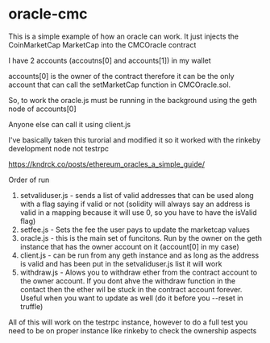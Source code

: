 # oracle-cmc

This is a simple example of how an oracle can work.  It just injects the CoinMarketCap MarketCap into the CMCOracle contract

I have 2 accounts (accoutns[0] and accounts[1]) in my wallet 

accounts[0] is the owner of the contract therefore it can be the only account that can call the setMarketCap function in CMCOracle.sol.

So, to work the oracle.js must be running in the background using the geth node of accounts[0]

Anyone else can call it using client.js

I've basically taken this turorial and modified it so it worked with the rinkeby development node not testrpc

https://kndrck.co/posts/ethereum_oracles_a_simple_guide/


Order of run

1. setvaliduser.js  - sends a list of valid addresses that can be used along with a flag saying if valid or not (solidity will always say an address is valid in a mapping because it will use 0, so you have to have the isValid flag)
2. setfee.js - Sets the fee the user pays to update the marketcap values
2. oracle.js - this is the main set of funcitons.  Run by the owner on the geth instance that has the owner account on it (account[0] in my case)
3. client.js - can be run from any geth instance and as long as the address is valid and has been put in the setvaliduser.js list it will work
4. withdraw.js - Alows you to withdraw ether from the contract account to the owner account.  If you dont ahve the withdraw function in the contact then the ether wil be stuck in the contract account forever.  Useful when you want to
   update as well (do it before you --reset in truffle)
 

All of this will work on the testrpc instance, however to do a full test you need to be on proper instance like rinkeby to check the ownership aspects


